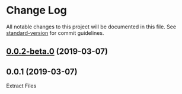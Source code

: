 # Change Log

All notable changes to this project will be documented in this file. See [standard-version](https://github.com/conventional-changelog/standard-version) for commit guidelines.

## [0.0.2-beta.0](https://github.com/freemountain/morph-fs/compare/0.0.1...0.0.2-beta.0) (2019-03-07)



## 0.0.1 (2019-03-07)

Extract Files
